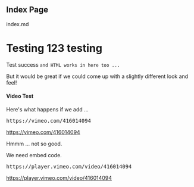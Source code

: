 ## Index Page

index.md

# Testing 123 testing

Test success
<code>and HTML works in here too ...</code>

But it would be great if we could come up with a slightly different look and feel!

#### Video Test

Here's what happens if we add ...

<pre>https://vimeo.com/416014094</pre>

https://vimeo.com/416014094

Hmmm ... not so good.

We need embed code.

<pre>https://player.vimeo.com/video/416014094<VIDEO_ID></pre>

https://player.vimeo.com/video/416014094

